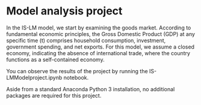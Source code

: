 # Model analysis project
In the IS-LM model, we start by examining the goods market. According to fundamental economic principles, the Gross Domestic Product (GDP) at any specific time (t) comprises household consumption, investment, government spending, and net exports. For this model, we assume a closed economy, indicating the absence of international trade, where the country functions as a self-contained economy.

You can observe the results of the project by running the IS-LMModelproject.ipynb notebook.

Aside from a standard Anaconda Python 3 installation, no additional packages are required for this project.
